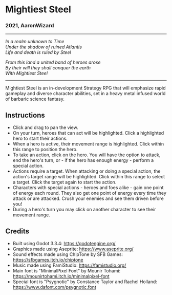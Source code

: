 # Mightiest Steel
### 2021, AaronWizard

---

*In a realm unknown to Time  
Under the shadow of ruined Atlantis  
Life and death is ruled by Steel*  

*From this land a united band of heroes arose  
By their will they shall conquer the earth  
With Mightiest Steel*

---

Mightiest Steel is an in-development Strategy RPG that will emphasize rapid gameplay and diverse character abilities, set in a heavy metal infused world of barbaric science fantasy.

## Instructions

* Click and drag to pan the view.
* On your turn, heroes that can act will be highlighted. Click a highlighted hero to start their actions.
* When a hero is active, their movement range is highlighted. Click within this range to position the hero.
* To take an action, click on the hero. You will have the option to attack, end the hero's turn, or - if the hero has enough energy - perform a special action.
* Actions require a target. When attacking or doing a special action, the action's target range will be highlighted. Click within this range to select a target. Click the target again to start the action.
* Characters with special actions - heroes and foes alike - gain one point of energy each round. They also get one point of energy every time they attack or are attacked. Crush your enemies and see them driven before you!
* During a hero's turn you may click on another character to see their movement range.

## Credits

* Built using Godot 3.3.4: https://godotengine.org/
* Graphics made using Aseprite: https://www.aseprite.org/
* Sound effects made using ChipTone by SFB Games: https://sfbgames.itch.io/chiptone
* Music made using FamiStudio: https://famistudio.org/
* Main font is "MinimalPixel Font" by Mounir Tohami: https://mounirtohami.itch.io/minimalpixel-font
* Special font is "Psygnotic" by Constance Taylor and Rachel Holland: https://www.dafont.com/psygnotic.font
